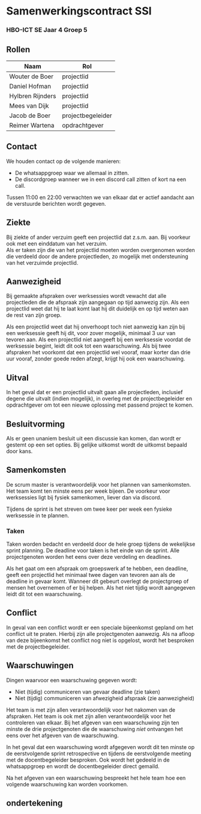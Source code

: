 # Samenwerkingscontract SSI

### HBO-ICT SE Jaar 4 Groep 5

## Rollen

| Naam             | Rol               |
| ---------------- | ----------------- |
| Wouter de Boer   | projectlid        |
| Daniel Hofman    | projectlid        |
| Hylbren Rijnders | projectlid        |
| Mees van Dijk    | projectlid        |
| Jacob de Boer    | projectbegeleider |
| Reimer Wartena   | opdrachtgever     |

## Contact

We houden contact op de volgende manieren:

- De whatsappgroep waar we allemaal in zitten.
- De discordgroep wanneer we in een discord call zitten of kort na een call.

Tussen 11:00 en 22:00 verwachten we van elkaar dat er actief aandacht aan de
verstuurde berichten wordt gegeven.

## Ziekte

Bij ziekte of ander verzuim geeft een projectlid dat z.s.m. aan. Bij voorkeur
ook met een einddatum van het verzuim.  
Als er taken zijn die van het projectlid moeten worden overgenomen worden die
verdeeld door de andere projectleden, zo mogelijk met ondersteuning van het
verzuimde projectlid.

## Aanwezigheid

Bij gemaakte afspraken over werksessies wordt vewacht dat alle projectleden die
de afspraak zijn aangegaan op tijd aanwezig zijn. Als een projectlid weet dat
hij te laat komt laat hij dit duidelijk en op tijd weten aan de rest van zijn
groep.

Als een projectlid weet dat hij onverhoopt toch niet aanwezig kan zijn bij een
werksessie geeft hij dit, voor zover mogelijk, minimaal 3 uur van tevoren aan.
Als een projectlid niet aangeeft bij een werksessie voordat de werksessie
begint, leidt dit ook tot een waarschuwing. Als bij twee afspraken het voorkomt
dat een projectlid wel vooraf, maar korter dan drie uur vooraf, zonder goede
reden afzegt, krijgt hij ook een waarschuwing.

## Uitval

In het geval dat er een projectlid uitvalt gaan alle projectleden, inclusief
degene die uitvalt (indien mogelijk), in overleg met de projectbegeleider en
opdrachtgever om tot een nieuwe oplossing met passend project te komen.

## Besluitvorming

Als er geen unaniem besluit uit een discussie kan komen, dan wordt er gestemt op
een set opties. Bij gelijke uitkomst wordt de uitkomst bepaald door kans.

## Samenkomsten

De scrum master is verantwoordelijk voor het plannen van samenkomsten. Het team
komt ten minste eens per week bijeen. De voorkeur voor werksessies ligt bij
fysiek samenkomen, liever dan via discord.

Tijdens de sprint is het streven om twee keer per week een fysieke werksessie in
te plannen.

### Taken

Taken worden bedacht en verdeeld door de hele groep tijdens de wekelijkse sprint
planning. De deadline voor taken is het einde van de sprint. Alle projectgenoten
worden het eens over deze verdeling en deadlines.

Als het gaat om een afspraak om groepswerk af te hebben, een deadline, geeft een
projectlid het minimaal twee dagen van tevoren aan als de deadline in gevaar
komt. Wanneer dit gebeurt overlegt de projectgroep of mensen het overnemen of er
bij helpen. Als het niet tijdig wordt aangegeven leidt dit tot een waarschuwing.

## Conflict

In geval van een conflict wordt er een speciale bijeenkomst gepland om het
conflict uit te praten. Hierbij zijn alle projectgenoten aanwezig. Als na afloop
van deze bijeenkomst het conflict nog niet is opgelost, wordt het besproken met
de projectbegeleider.

## Waarschuwingen

Dingen waarvoor een waarschuwing gegeven wordt:

- Niet (tijdig) communiceren van gevaar deadline (zie taken)
- Niet (tijdig) communiceren van afwezigheid afspraak (zie aanwezigheid)

Het team is met zijn allen verantwoordelijk voor het nakomen van de afspraken.
Het team is ook met zijn allen verantwoordelijk voor het controleren van elkaar.
Bij het afgeven van een waarschuwing zijn ten minste de drie projectgenoten die
de waarschuwing _niet_ ontvangen het eens over het afgeven van de waarschuwing.

In het geval dat een waarschuwing wordt afgegeven wordt dit ten minste op de
eerstvolgende sprint retrospective en tijdens de eerstvolgende meeting met de
docentbegeleider besproken. Ook wordt het gedeeld in de whatsappgroep en wordt
de docentbegeleider direct gemaild.

Na het afgeven van een waarschuwing bespreekt het hele team hoe een volgende
waarschuwing kan worden voorkomen.

## ondertekening

